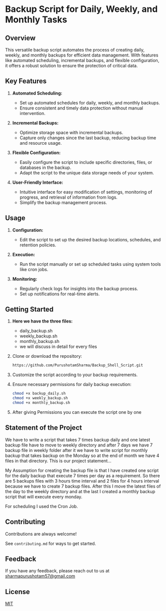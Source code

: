 # Backup Script for Daily, Weekly, and Monthly Tasks

## Overview

This versatile backup script automates the process of creating daily, weekly, and monthly backups for efficient data management. With features like automated scheduling, incremental backups, and flexible configuration, it offers a robust solution to ensure the protection of critical data.

## Key Features

1. **Automated Scheduling:**
   - Set up automated schedules for daily, weekly, and monthly backups.
   - Ensure consistent and timely data protection without manual intervention.

2. **Incremental Backups:**
   - Optimize storage space with incremental backups.
   - Capture only changes since the last backup, reducing backup time and resource usage.

3. **Flexible Configuration:**
   - Easily configure the script to include specific directories, files, or databases in the backup.
   - Adapt the script to the unique data storage needs of your system.

4. **User-Friendly Interface:**
   - Intuitive interface for easy modification of settings, monitoring of progress, and retrieval of information from logs.
   - Simplify the backup management process.

## Usage

1. **Configuration:**
   - Edit the script to set up the desired backup locations, schedules, and retention policies.

2. **Execution:**
   - Run the script manually or set up scheduled tasks using system tools like cron jobs.

3. **Monitoring:**
   - Regularly check logs for insights into the backup process.
   - Set up notifications for real-time alerts.

## Getting Started
1.  **Here we have the three files:**
       - daily_backup.sh
       - weekly_backup.sh
       - monthly_backup.sh
       - we will discuss in detail for every files

2. Clone or download the repository:
      ```bash
   https://github.com/PurushotamSharma/Backup_Shell_Script.git

3. Customize the script according to your backup requirements.

4. Ensure necessary permissions for  daily backup execution:
      ```bash 
   chmod +x backup_daily.sh
   chmod +x weekly_backup.sh
   chmod +x monthly_backup.sh

5. After giving Permissions you can execute the script one by one

  
## Statement  of the Project
We have to write a script that takes 7 times backup daily  and one latest backup file have to move to weekly directory and after 7 days we have 7 backup file in weekly folder after it we have to write script for monthly backup that takes backup on the Monday so at the end of month we have 4 files in that directory.
This is our project statement...

My Assumption for creating the backup file is that  I have created one script for the daily backup that execute 7 times per day as a requirement. So there are 5 backups files with 3 hours time interval and 2 files for 4 hours interval because we have to create 7 backup files. 
After this I move the latest files of the day to the weekly directory and at the last I created a monthly backup script that will execute every monday.

For scheduling I used the Cron Job.

## Contributing

Contributions are always welcome!

See `contributing.md` for ways to get started.


## Feedback

If you have any feedback, please reach out to us at sharmapurushotam57@gmail.com

## License

[MIT](https://choosealicense.com/licenses/mit/)






